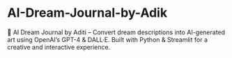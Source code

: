 # AI-Dream-Journal-by-Adik
🌙 AI Dream Journal by Aditi – Convert dream descriptions into AI-generated art using OpenAI’s GPT-4 &amp; DALL·E. Built with Python &amp; Streamlit for a creative and interactive experience.
